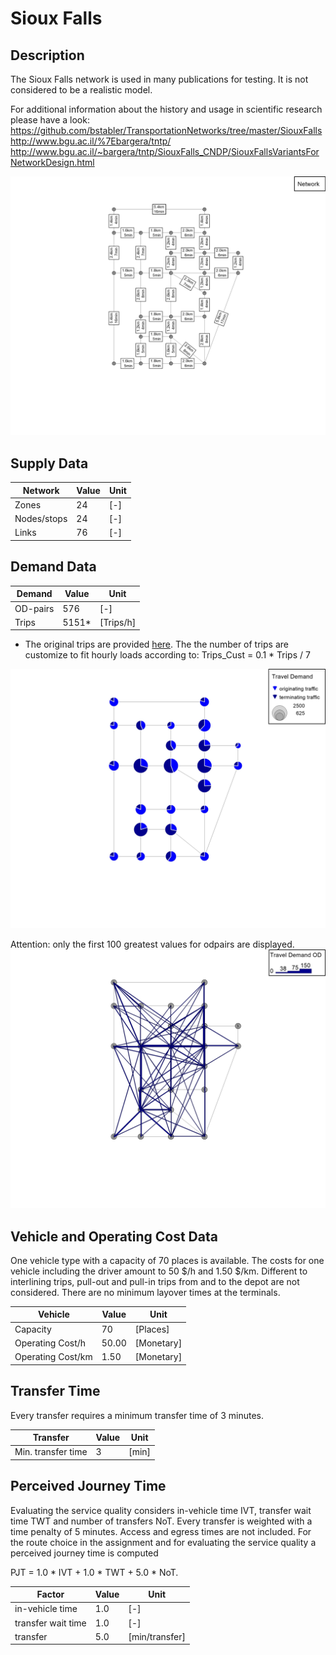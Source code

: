 # Sioux Falls

## Description
The Sioux Falls network is used in many publications for testing. It is not considered to be a realistic model. 

For additional information about the history and usage in scientific research please have a look:
https://github.com/bstabler/TransportationNetworks/tree/master/SiouxFalls
http://www.bgu.ac.il/%7Ebargera/tntp/
http://www.bgu.ac.il/~bargera/tntp/SiouxFalls_CNDP/SiouxFallsVariantsForNetworkDesign.html

![siouxfalls_network](Input/Image/Network.jpg)

## Supply Data
| Network       | Value   | Unit |
| ---           | ---     |---   |
| Zones         |      24 | [-]  |    
| Nodes/stops   |      24 | [-]  |   
| Links         |      76 | [-]  |

## Demand Data
| Demand       | Value     | Unit       | 
| ---          | ---       |---         |
| OD-pairs     |      576  | [-]        |
| Trips        |     5151* | [Trips/h]  |

* The original trips are provided [here](https://github.com/bstabler/TransportationNetworks/tree/master/SiouxFalls). The the number of trips are customize to fit hourly loads according to:
Trips_Cust = 0.1 * Trips / 7

![siouxfalls_demand](Input/Image/Demand.jpg)

Attention: only the first 100 greatest values for odpairs are displayed.
![siouxfalls_demand_od](Input/Image/Demand_OD.jpg)

## Vehicle and Operating Cost Data
One vehicle type with a capacity of 70 places is available. The costs for one vehicle including the driver amount to 50 $/h and 1.50 $/km. Different to interlining trips, pull-out and pull-in trips from and to the depot are not considered. There are no minimum layover times at the terminals.

| Vehicle           | Value  | Unit     | 
| ---               | ---    |---       |
| Capacity          |     70 |  [Places]|
| Operating Cost/h  |  50.00 |[Monetary]|
| Operating Cost/km |   1.50 |[Monetary]|

## Transfer Time
Every transfer requires a minimum transfer time of 3 minutes.

| Transfer           | Value  | Unit     | 
| ---                | ---    |---       |
| Min. transfer time |      3 |[min]     |

## Perceived Journey Time
Evaluating the service quality considers in-vehicle time IVT, transfer wait time TWT and number of transfers NoT. Every transfer is weighted with a time penalty of 5 minutes. Access and egress times are not included. For the route choice in the assignment and for evaluating the service quality a perceived journey time is computed

PJT = 1.0 * IVT + 1.0 * TWT + 5.0 * NoT. 

| Factor            | Value  | Unit         | 
| ---               | ---    |---           |
| in-vehicle time   |    1.0 |  [-]         |
| transfer wait time|    1.0 |  [-]         |
| transfer          |    5.0 |[min/transfer]|

